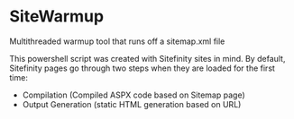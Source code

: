 # SiteWarmup
Multithreaded warmup tool that runs off a sitemap.xml file

This powershell script was created with Sitefinity sites in mind. By default, Sitefinity pages go through two steps when they are loaded for the first time:

- Compilation (Compiled ASPX code based on Sitemap page)
- Output Generation (static HTML generation based on URL)

